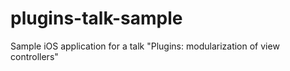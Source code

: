 # plugins-talk-sample
Sample iOS application for a talk "Plugins: modularization of view controllers"
